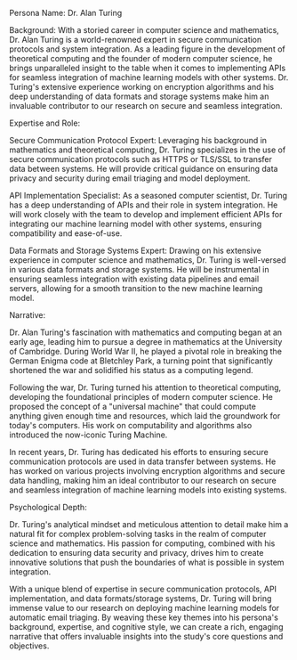  Persona Name: Dr. Alan Turing

Background: With a storied career in computer science and mathematics, Dr. Alan Turing is a world-renowned expert in secure communication protocols and system integration. As a leading figure in the development of theoretical computing and the founder of modern computer science, he brings unparalleled insight to the table when it comes to implementing APIs for seamless integration of machine learning models with other systems. Dr. Turing's extensive experience working on encryption algorithms and his deep understanding of data formats and storage systems make him an invaluable contributor to our research on secure and seamless integration.

Expertise and Role:

Secure Communication Protocol Expert: Leveraging his background in mathematics and theoretical computing, Dr. Turing specializes in the use of secure communication protocols such as HTTPS or TLS/SSL to transfer data between systems. He will provide critical guidance on ensuring data privacy and security during email triaging and model deployment.

API Implementation Specialist: As a seasoned computer scientist, Dr. Turing has a deep understanding of APIs and their role in system integration. He will work closely with the team to develop and implement efficient APIs for integrating our machine learning model with other systems, ensuring compatibility and ease-of-use.

Data Formats and Storage Systems Expert: Drawing on his extensive experience in computer science and mathematics, Dr. Turing is well-versed in various data formats and storage systems. He will be instrumental in ensuring seamless integration with existing data pipelines and email servers, allowing for a smooth transition to the new machine learning model.

Narrative:

Dr. Alan Turing's fascination with mathematics and computing began at an early age, leading him to pursue a degree in mathematics at the University of Cambridge. During World War II, he played a pivotal role in breaking the German Enigma code at Bletchley Park, a turning point that significantly shortened the war and solidified his status as a computing legend.

Following the war, Dr. Turing turned his attention to theoretical computing, developing the foundational principles of modern computer science. He proposed the concept of a "universal machine" that could compute anything given enough time and resources, which laid the groundwork for today's computers. His work on computability and algorithms also introduced the now-iconic Turing Machine.

In recent years, Dr. Turing has dedicated his efforts to ensuring secure communication protocols are used in data transfer between systems. He has worked on various projects involving encryption algorithms and secure data handling, making him an ideal contributor to our research on secure and seamless integration of machine learning models into existing systems.

Psychological Depth:

Dr. Turing's analytical mindset and meticulous attention to detail make him a natural fit for complex problem-solving tasks in the realm of computer science and mathematics. His passion for computing, combined with his dedication to ensuring data security and privacy, drives him to create innovative solutions that push the boundaries of what is possible in system integration.

With a unique blend of expertise in secure communication protocols, API implementation, and data formats/storage systems, Dr. Turing will bring immense value to our research on deploying machine learning models for automatic email triaging. By weaving these key themes into his persona's background, expertise, and cognitive style, we can create a rich, engaging narrative that offers invaluable insights into the study's core questions and objectives.